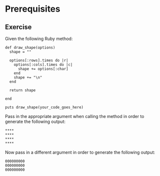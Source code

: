 # Prerequisites

## Exercise

Given the following Ruby method:
```
def draw_shape(options)
  shape = ""

  options[:rows].times do |r|
    options[:cols].times do |c|
      shape += options[:char]
    end
    shape += "\n"
  end

  return shape

end

puts draw_shape(your_code_goes_here)
```
Pass in the appropriate argument when calling the method in order to generate the following output:
```
****
****
****
****
```
Now pass in a different argument in order to generate the following output:
```
000000000
000000000
000000000
```
